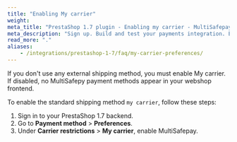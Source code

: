 ```yaml
---
title: "Enabling My carrier"
weight:
meta_title: "PrestaShop 1.7 plugin - Enabling my carrier - MultiSafepay Docs"
meta_description: "Sign up. Build and test your payments integration. Explore our products and services. Use our API Reference, SDKs, and wrappers. Get support."
read_more: "."
aliases: 
    - /integrations/prestashop-1-7/faq/my-carrier-preferences/
---
```


If you don't use any external shipping method, you must enable My carrier. If disabled, no MultiSafepy payment methods appear in your webshop frontend.

To enable the standard shipping method `my carrier`, follow these steps:

1. Sign in to your PrestaShop 1.7 backend.
2. Go to **Payment method** > **Preferences**.
3. Under **Carrier restrictions** > **My carrier**, enable MultiSafepay.



